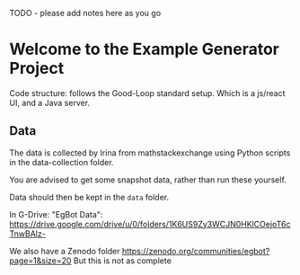 TODO - please add notes here as you go

# Welcome to the Example Generator Project

Code structure: follows the Good-Loop standard setup. Which is a js/react UI, and a Java server.

## Data

The data is collected by Irina from mathstackexchange using Python scripts in the data-collection folder.

You are advised to get some snapshot data, rather than run these yourself.

Data should then be kept in the `data` folder.

In G-Drive: "EgBot Data":
https://drive.google.com/drive/u/0/folders/1K6US9Zy3WCJN0HKlCOejoT6cTnwBAlz-

We also have a Zenodo folder
https://zenodo.org/communities/egbot?page=1&size=20
But this is not as complete


